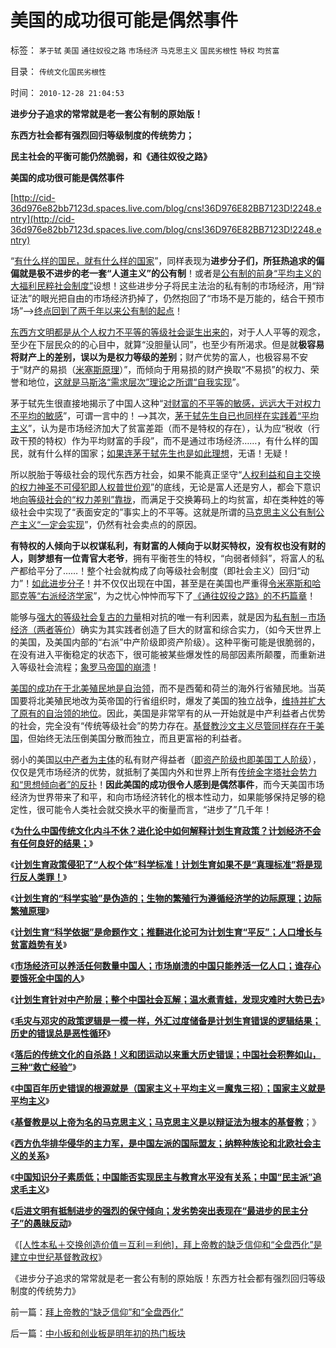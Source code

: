 # 美国的成功很可能是偶然事件

标签： `茅于轼` `美国` `通往奴役之路` `市场经济` `马克思主义` `国民劣根性` `特权` `均贫富` 

目录： `传统文化国民劣根性`

时间： `2010-12-28 21:04:53`

**进步分子追求的常常就是老一套公有制的原始版！**

**东西方社会都有强烈回归等级制度的传统势力；**

**民主社会的平衡可能仍然脆弱，和《通往奴役之路》**

**美国的成功很可能是偶然事件**

[http://cid-36d976e82bb7123d.spaces.live.com/blog/cns!36D976E82BB7123D!2248.entry](http://cid-36d976e82bb7123d.spaces.live.com/blog/cns!36D976E82BB7123D!2248.entry)

“[有什么样的国民，就有什么样的国家](../../../2010/12/18/有什么样的国民，就有什么样的政府.md)”，同样表现为**进步分子们，所狂热追求的偏偏就是极不进步的老一套“人道主义”的公有制**！或者是[公有制的前身“平均主义的大福利民粹社会制度”](../../../2010/1/18/被中国文化反对的民主就是公有制本身.md)设想！这些进步分子将民主法治的私有制的市场经济，用“辩证法”的眼光把自由的市场经济扔掉了，仍然抱回了“市场不是万能的，结合干预市场”——>[终点回到了两千年以来公有制的起点](../../../2009/9/14/私有制和公有制之争.md)！

[东西方文明都是从个人权力不平等的等级社会诞生出来的](../../../2009/9/14/历史蒙太奇的反垄断和社会主义公有制.md)，对于人人平等的观念，至少在下层民众的的心目中，就算“没胆量认同”，也至少有所渴求。但是就**极容易将财产上的差别，误以为是权力等级的差别**；财产优势的富人，也极容易不安于“财产的易损（[米塞斯原理](../../../2010/12/21/米塞斯资本原理；什么是亏损？.md)）”，而倾向于用易损的财产换取“不易损”的权力、荣誉和地位，[这就是马斯洛“需求层次”理论之所谓“自我实现](../../../2009/11/8/马斯洛的需求层次理论和“生存权是最大的人权”.md)”。

茅于轼先生很直接地揭示了中国人这种“[对财富的不平等的敏感，远远大于对权力不平均的敏感](http://blog.sina.com.cn/s/blog_49a3971d0100flpa.html)”，可谓一言中的！——>其次，[茅于轼先生自已也同样在实践着“平均主义](../../../2010/8/20/公私不分就是公有制.md)”，认为是市场经济加大了贫富差距（而不是特权的存在），认为应“税收（行政干预的特权）作为平均财富的手段”，而不是通过市场经济……，有什么样的国民，就有什么样的国家；[如果连茅于轼先生也是如此理想](../../../2010/4/26/茅于轼老师和美国社会残留的小农意识.md)，无语！无疑！

所以脱胎于等级社会的现代东西方社会，如果不能真正坚守“[人权利益和自主交换的权力神圣不可侵犯即人权普世价观](../../../2009/11/20/人权不可侵犯在于完整性要求.md)”的底线，无论是富人还是穷人，都会下意识地[向等级社会的“权力差别”靠拢](../../../2009/12/5/需要讲政治的社会和不需要讲政治的公民.md)，而满足于交换筹码上的均贫富，却在类种姓的等级社会中实现了“表面安定的”事实上的不平等。这就是所谓的[马克思主义公有制公产主义“一定会实现](../../../2009/12/5/无私的社会是不能反腐败的.md)”，仍然有社会卖点的的原因。

**有特权的人倾向于以权谋私利，有财富的人倾向于以财买特权，没有权也没有财的人，则梦想有一位青官大老爷**，拥有平衡苍生的特权，“向弱者倾斜”，将富人的私产都给平分了……！整个社会就构成了向等级社会制度（即社会主义）回归“动力”！[如此进步分子](../../../2010/10/13/在左右意识形态中难以自拨的进步分子.md)！并不仅仅出现在中国，甚至是在美国也严重得[令米塞斯和哈耶克等“右派经济学家](../../../2010/1/21/奥地利学派，孤独的自由战士.md)”，为之忧心忡忡而写下了[《通往奴役之路》的不朽篇章](../../../2009/7/23/哈耶克通向奴役之路富国强兵？.md)！

能够与[强大的等级社会复古的力量](../../../2009/9/28/中国怀旧复古的乌托邦传统文化.md)相对抗的唯一有利因素，就是因为[私有制－市场经济（两者等价](http://cid-36d976e82bb7123d.spaces.live.com/blog/cns!36D976E82BB7123D!1938.entry)）确实为其实践者创造了巨大的财富和综合实力，（如今天世界上的美国，及美国内部的“右派”中产阶级即资产阶级）。这种平衡可能是很脆弱的，在没有进入平衡稳定的状态下，很可能被某些爆发性的局部因素所颠覆，而重新进入等级社会流程；[象罗马帝国的崩溃](../../../2010/8/15/罗马帝国低人权隐患终致人口大绝灭.md)！

[美国的成功在于北美殖民地是自治领](../../../2008/3/22/《爱国者》后谈北美独立战争的政治经济外交军事史.md)，而不是西葡和荷兰的海外行省殖民地。当英国要将北美殖民地改为英帝国的行省组织时，爆发了美国的独立战争，[维持并扩大了原有的自治领的地位](../../../2010/11/25/民主就是行省制度向地方市政转变.md)。因此，美国是非常罕有的从一开始就是中产利益者占优势的社会，完全没有“传统等级社会”的势力存在。[基督教沙文主义尽管同样存在于美国](../../../2010/10/28/法西斯和基督教沙文主义.md)，但始终无法压倒美国分散而独立，而且更富裕的利益者。

弱小的美国[以中产者为主体](../../../2008/7/20/为什么中产者为主的社会很稳定.md)的私有财产得益者（[即资产阶级也即美国工人阶级](../../../2010/1/14/为什么说资产阶级就是工人阶级自已？.md)），仅仅是凭市场经济的优势，就抵制了美国内外和世界上所有[传统金字塔社会势力和“思想倾向者”的反扑](../../../2010/5/13/东西方传统文化垃圾取长补短发挥余热.md)！**因此美国的成功很令人感到是偶然事件**，而今天美国市场经济为世界带来了和平，和向市场经济转化的根本性动力，如果能够保持足够的稳定性，很可能令人类社会就交换水平的衡量而言，“进步了”几千年！

《[**为什么中国传统文化内斗不休？进化论中如何解释计划生育政策？计划经济不会有任何良好的结果；**](../../../2010/12/24/为什么中国传统文化内斗不休？计划生育.md)》

《[**计划生育政策侵犯了“人权个体”科学标准！计划生育如果不是“真理标准”将是现行反人类罪！**](../../../2010/12/24/计划生育是计划经济的灾难；.md)》

《[**计划生育的“科学实验”是伪造的；生物的繁殖行为遵循经济学的边际原理；边际繁殖原理**](../../../2010/12/24/计划生育的“科学依据”是伪造的.md)》

《[**计划生育“科学依据”是命题作文；推翻进化论可为计划生育“平反”；人口增长与贫富趋势有关**](../../../2010/12/25/人口增长规律与贫富无关.md)》

《[**市场经济可以养活任何数量中国人；市场崩溃的中国只能养活一亿人口；谁存心要饿死全中国的人**](../../../2010/12/25/市场经济可以养活任何数量中国人.md)》

《[**计划生育针对中产阶层；整个中国社会瓦解；温水煮青蛙，发现灾难时大势已去**](../../../2010/12/25/计划生育正令整个中国社会瓦解.md)》

《[**毛灾与邓灾的政策逻辑是一模一样，外汇过度储备是计划生育错误的逻辑结果；历史的错误总是恶性循环**](http://blog.sina.com.cn/s/blog_5563a64d01017m1u.html)》

《[**落后的传统文化的自杀路！义和团运动以来重大历史错误；中国社会积弊如山，三种“救亡经验”**](../../../2010/12/26/义和团运动以来的重大错误.md)》

《[**中国百年历史错误的根源就是（国家主义＋平均主义＝魔鬼三招）；国家主义就是平均主义**](http://blog.sina.com.cn/s/blog_5563a64d01017m1w.html)》

《[**基督教是以上帝为名的马克思主义；马克思主义是以辩证法为根本的基督教**](../../../2010/12/27/路德新教是与马克思主义完全相反.md)；》

《[**西方仇华排华侵华的主力军，是中国左派的国际盟友；纳粹种族论和北欧社会主义的关系**](../../../2010/12/27/美国三次挽救了中国，三次挽救欧洲.md)》

《[**中国知识分子素质低；中国能否实现民主与教育水平没有关系；中国“民主派”追求毛主义**](../../../2010/12/27/文革“知识越多越反动”错在那里？.md)》

《[**后进文明有抵制进步的强烈的保守倾向；发劣势突出表现在“最进步的民主分子”的愚昧反动**](../../../2010/12/28/后发劣势突出表现在“进步分子”愚昧反动.md)》

《[[人性本私＋交换创造价值＝互利＝利他]，拜上帝教的缺乏信仰和“全盘西化”是建立中世纪基督教政权](../../../2010/12/28/拜上帝教的“缺乏信仰”和“全盘西化”.md)》

《进步分子追求的常常就是老一套公有制的原始版！东西方社会都有强烈回归等级制度的传统势力》



前一篇：[拜上帝教的“缺乏信仰”和“全盘西化”](../../../2010/12/28/拜上帝教的“缺乏信仰”和“全盘西化”.md)

后一篇：[中小板和创业板是明年初的热门板块](../../../2010/12/29/中小板和创业板是明年初的热门板块.md)